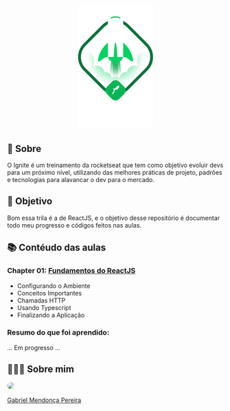 <h1 align="center">
    <img alt="Ignite ReactJS" title="Ignite ReactJS" src="./.github/ignite.png" />
</h1>

## 💬  Sobre
O Ignite é um treinamento da rocketseat que tem como objetivo evoluir devs para um próximo nível, utilizando das melhores práticas de projeto, 
padrões e tecnologias para alavancar o dev para o mercado.

## 🎯 Objetivo
Bom essa trila é a de ReactJS, e o objetivo desse repositório é documentar todo meu progresso e códigos feitos nas aulas.

## 📚  Contéudo das aulas
### Chapter 01: [Fundamentos do ReactJS](https://github.com/loadingGabriel/ignite-reactjs/tree/main/01-github-explore)

* Configurando o Ambiente
* Conceitos Importantes
* Chamadas HTTP
* Usando Typescript
* Finalizando a Aplicação

### Resumo do que foi aprendido:
...  Em progresso  ...


## 👨🏻‍🚀 Sobre mim
<a href="https://www.linkedin.com/in/gabriel-mendonca-pereira/">
 <img style="border-radius:50%" width="100px; "src="https://avatars0.githubusercontent.com/u/49095200?s=460&u=27a77c43fff5eab61be02a3fedfd7db554145981&v=4"/>
 <p>Gabriel Mendonça Pereira</p>
</a>
